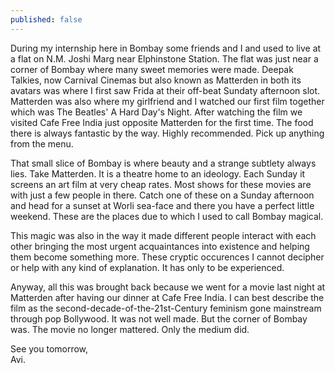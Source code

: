 ```yaml
---
published: false
---
```

During my internship here in Bombay some friends and I and used to live at a flat on N.M. Joshi Marg near Elphinstone Station. The flat was just near a corner of Bombay where many sweet memories were made. Deepak Talkies, now Carnival Cinemas but also known as Matterden in both its avatars was where I first saw Frida at their off-beat Sundaty afternoon slot. Matterden was also where my girlfriend and I watched our first film together which was The Beatles' A Hard Day's Night. After watching the film we visited Cafe Free India just opposite Matterden for the first time. The food there is always fantastic by the way. Highly recommended. Pick up anything from the menu.

That small slice of Bombay is where beauty and a strange subtlety always lies. Take Matterden. It is a theatre home to an ideology. Each Sunday it screens an art film at very cheap rates. Most shows for these movies are with just a few people in there. Catch one of these on a Sunday afternoon and head for a sunset at Worli sea-face and there you have a perfect little weekend. These are the places due to which I used to call Bombay magical. 

This magic was also in the way it made different people interact with each other bringing the most urgent acquaintances into existence and helping them become something more. These cryptic occurences I cannot decipher or help with any kind of explanation. It has only to be experienced.

Anyway, all this was brought back because we went for a movie last night at Matterden after having our dinner at Cafe Free India. I can best describe the film as the second-decade-of-the-21st-Century feminism gone mainstream through pop Bollywood. It was not well made. But the corner of Bombay was. The movie no longer mattered. Only the medium did.

See you tomorrow,  
Avi.



